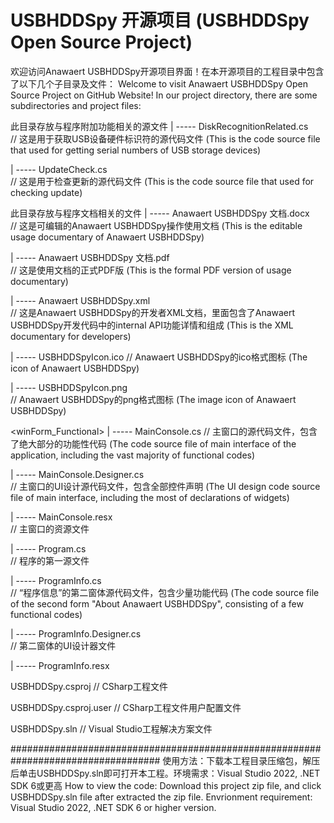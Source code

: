 # USBHDDSpy 开源项目 (USBHDDSpy Open Source Project)
欢迎访问Anawaert USBHDDSpy开源项目界面！在本开源项目的工程目录中包含了以下几个子目录及文件：
Welcome to visit Anawaert USBHDDSpy Open Source Project on GitHub Website! In our project directory, there are some subdirectories and project files:

<additionalAttributes>   此目录存放与程序附加功能相关的源文件
| ----- DiskRecognitionRelated.cs  
// 这是用于获取USB设备硬件标识符的源代码文件 (This is the code source file that used for getting serial numbers of USB storage devices)

| ----- UpdateCheck.cs  
// 这是用于检查更新的源代码文件  (This is the code source file that used for checking update)


<Documentaries>  此目录存放与程序文档相关的文件
| ----- Anawaert USBHDDSpy 文档.docx  
// 这是可编辑的Anawaert USBHDDSpy操作使用文档 (This is the editable usage documentary of Anawaert USBHDDSpy)

| ----- Anawaert USBHDDSpy 文档.pdf  
// 这是使用文档的正式PDF版 (This is the formal PDF version of usage documentary)

| ----- Anawaert USBHDDSpy.xml  
// 这是Anawaert USBHDDSpy的开发者XML文档，里面包含了Anawaert USBHDDSpy开发代码中的internal API功能详情和组成 (This is the XML documentary for developers)
                 
                 
<imageSource>
| ----- USBHDDSpyIcon.ico  
// Anawaert USBHDDSpy的ico格式图标 (The icon of Anawaert USBHDDSpy)

| ----- USBHDDSpyIcon.png  
// Anawaert USBHDDSpy的png格式图标 (The image icon of Anawaert USBHDDSpy)
               
               
<winForm_Functional>
| ----- MainConsole.cs 
// 主窗口的源代码文件，包含了绝大部分的功能性代码 (The code source file of main interface of the application, including the vast majority of functional codes)

| ----- MainConsole.Designer.cs  
// 主窗口的UI设计源代码文件，包含全部控件声明 (The UI design code source file of main interface, including the most of declarations of widgets)

| ----- MainConsole.resx  
// 主窗口的资源文件

| ----- Program.cs  
// 程序的第一源文件

| ----- ProgramInfo.cs  
// “程序信息”的第二窗体源代码文件，包含少量功能代码 (The code source file of the second form "About Anawaert USBHDDSpy", consisting of a few functional codes)

| ----- ProgramInfo.Designer.cs  
// 第二窗体的UI设计器文件

| ----- ProgramInfo.resx
                      
                      
USBHDDSpy.csproj  // CSharp工程文件


USBHDDSpy.csproj.user  // CSharp工程文件用户配置文件


USBHDDSpy.sln  // Visual Studio工程解决方案文件

###################################################################################
使用方法：下载本工程目录压缩包，解压后单击USBHDDSpy.sln即可打开本工程。环境需求：Visual Studio 2022, .NET SDK 6或更高
How to view the code: Download this project zip file, and click USBHDDSpy.sln file after extracted the zip file. 
Envrionment requirement: Visual Studio 2022, .NET SDK 6 or higher version.
